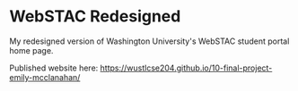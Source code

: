 # WebSTAC Redesigned

My redesigned version of Washington University's WebSTAC student portal home page.

Published website here: https://wustlcse204.github.io/10-final-project-emily-mcclanahan/
